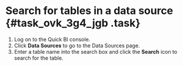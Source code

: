 # Search for tables in a data source {#task_ovk_3g4_jgb .task}

1.  Log on to the Quick BI console.
2.  Click **Data Sources** to go to the Data Sources page.
3.  Enter a table name into the search box and click the **Search** icon to search for the table.

